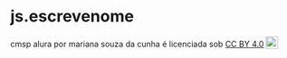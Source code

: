 # js.escrevenome

<p xmlns:cc="http://creativecommons.org/ns#" xmlns:dct="http://purl.org/dc/terms/"><span property="dct:title">cmsp alura</span> por <span property="cc:attributionName">mariana souza da cunha</span> é licenciada sob <a href="https://creativecommons.org/licenses/by/4.0/?ref=chooser-v1" target="_blank" rel="license noopener noreferrer" style="display:inline-block;">CC BY 4.0<img style="height:22px!important;margin-left:3px;vertical-align:text-bottom;" src="https://mirrors.creativecommons.org/presskit/icons/cc.svg?ref=chooser-v1" alt=""><img style="altura:22px!importante;margem-esquerda:3px;alinhamento-vertical:texto-inferior;" src="https://mirrors.creativecommons.org/presskit/icons/by.svg?ref=chooser-v1" alt=""></a></p>

